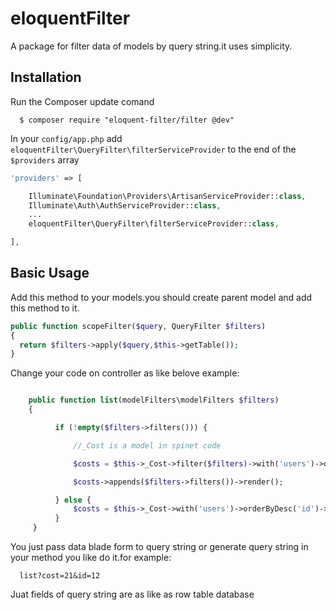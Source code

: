 # eloquentFilter
A package for filter data of models by query string.it uses simplicity.

## Installation

Run the Composer update comand

      $ composer require "eloquent-filter/filter @dev"

In your `config/app.php` add `eloquentFilter\QueryFilter\filterServiceProvider` to the end of the `$providers` array

```php
'providers' => [

    Illuminate\Foundation\Providers\ArtisanServiceProvider::class,
    Illuminate\Auth\AuthServiceProvider::class,
    ...
    eloquentFilter\QueryFilter\filterServiceProvider::class,

],
```
## Basic Usage

Add this method to your models.you should create parent model and add this method to it.

```php
public function scopeFilter($query, QueryFilter $filters)
{
  return $filters->apply($query,$this->getTable());
}
```
Change your code on controller as like belove example:

```php

    public function list(modelFilters\modelFilters $filters)
    {

          if (!empty($filters->filters())) {

              //_Cost is a model in spinet code

              $costs = $this->_Cost->filter($filters)->with('users')->orderByDesc('id')->paginate(10);

              $costs->appends($filters->filters())->render();

          } else {
              $costs = $this->_Cost->with('users')->orderByDesc('id')->paginate(10);
          }
     }
```

You just pass data blade form to query string or generate query string in your method you like do it.for example:

```
  list?cost=21&id=12
```

Juat fields of query string are as like as row table database
